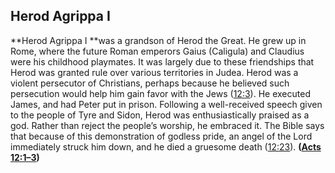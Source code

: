 
## Herod Agrippa I 

**Herod Agrippa I **was a grandson of Herod the Great. He grew up in Rome, where the future Roman emperors Gaius (Caligula) and Claudius were his childhood playmates. It was largely due to these friendships that Herod was granted rule over various territories in Judea. Herod was a violent persecutor of Christians, perhaps because he believed such persecution would help him gain favor with the Jews ([12:3](https://www.esv.org/Acts+12%3A3/)). He executed James, and had Peter put in prison. Following a well-received speech given to the people of Tyre and Sidon, Herod was enthusiastically praised as a god. Rather than reject the people’s worship, he embraced it. The Bible says that because of this demonstration of godless pride, an angel of the Lord immediately struck him down, and he died a gruesome death ([12:23](https://www.esv.org/Acts+12%3A23/)). **([Acts 12:1–3](https://www.esv.org/Acts+12%3A1%E2%80%933/))**

